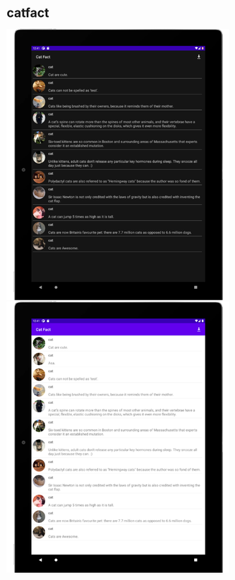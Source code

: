 # catfact

![catfact0](https://github.com/ramilxyz/catfact/blob/master/%D0%A1%D0%BD%D0%B8%D0%BC%D0%BE%D0%BA%20%D1%8D%D0%BA%D1%80%D0%B0%D0%BD%D0%B0_2021-02-26_12-41-38.png?raw=true)
![catfact1](https://github.com/ramilxyz/catfact/blob/master/%D0%A1%D0%BD%D0%B8%D0%BC%D0%BE%D0%BA%20%D1%8D%D0%BA%D1%80%D0%B0%D0%BD%D0%B0_2021-02-26_12-42-06.png?raw=true)
